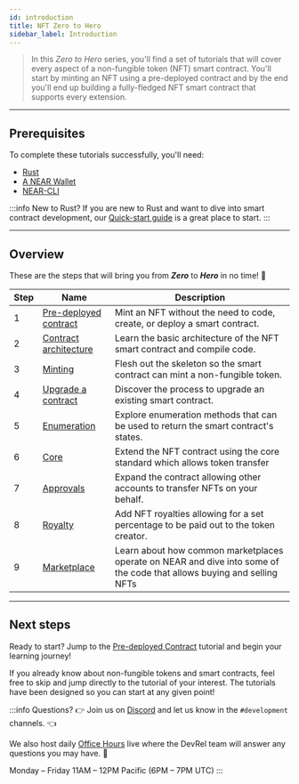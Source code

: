 ```yaml
---
id: introduction
title: NFT Zero to Hero
sidebar_label: Introduction
---
```


> In this _Zero to Hero_ series, you'll find a set of tutorials that will cover every aspect of a non-fungible token (NFT) smart contract.
> You'll start by minting an NFT using a pre-deployed contract and by the end you'll end up building a fully-fledged NFT smart contract that supports every extension.

---

## Prerequisites

To complete these tutorials successfully, you'll need:

- [Rust](/docs/develop/contracts/rust/intro#installing-the-rust-toolchain)
- [A NEAR Wallet](/docs/develop/basics/create-account)
- [NEAR-CLI](/tools/cli#setup)

:::info New to Rust?
If you are new to Rust and want to dive into smart contract development, our [Quick-start guide](/develop/quickstart/hello-near) is a great place to start.
:::

---

## Overview

These are the steps that will bring you from **_Zero_** to **_Hero_** in no time! 💪

| Step | Name                                                                         | Description                                                                          |
| ---- | ---------------------------------------------------------------------------- | ------------------------------------------------------------------------------------ |
| 1    | [Pre-deployed contract](/tutorials/nfts/predeployed-contract) | Mint an NFT without the need to code, create, or deploy a smart contract.            |
| 2    | [Contract architecture](/tutorials/nfts/skeleton)             | Learn the basic architecture of the NFT smart contract and compile code.             |
| 3    | [Minting](/tutorials/nfts/minting)                            | Flesh out the skeleton so the smart contract can mint a non-fungible token.          |
| 4    | [Upgrade a contract](/tutorials/nfts/upgrade-contract)        | Discover the process to upgrade an existing smart contract.                          |
| 5    | [Enumeration](/tutorials/nfts/enumeration)                    | Explore enumeration methods that can be used to return the smart contract's states.  |
| 6    | [Core](/tutorials/nfts/core)                                  | Extend the NFT contract using the core standard which allows token transfer          |
| 7    | [Approvals](/tutorials/nfts/approvals)                        | Expand the contract allowing other accounts to transfer NFTs on your behalf.         |
| 8    | [Royalty](/tutorials/nfts/royalty)                            | Add NFT royalties allowing for a set percentage to be paid out to the token creator. |
| 9    | [Marketplace](/tutorials/nfts/marketplace)                            | Learn about how common marketplaces operate on NEAR and dive into some of the code that allows buying and selling NFTs |

<!--
1. [Events](/tutorials/nfts/events): in this tutorial you'll explore the events extension, allowing the contract to react on certain events.
1. [Marketplace](/tutorials/nfts/marketplace): in the last tutorial you'll be exploring some key aspects of the marketplace contract.
-->

---

## Next steps

Ready to start? Jump to the [Pre-deployed Contract](/tutorials/nfts/predeployed-contract) tutorial and begin your learning journey!

If you already know about non-fungible tokens and smart contracts, feel free to skip and jump directly to the tutorial of your interest. The tutorials have been designed so you can start at any given point!

:::info Questions?
👉  Join us on [Discord](https://near.chat/) and let us know in the `#development` channels. 👈

We also host daily [Office Hours](https://near.org/office-hours/) live where the DevRel team will answer any questions you may have. 🤔

Monday – Friday 11AM – 12PM Pacific (6PM – 7PM UTC)
:::

